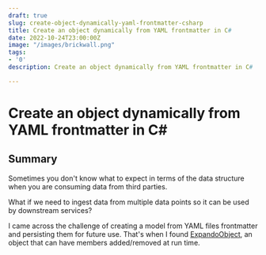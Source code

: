 ```yaml
---
draft: true
slug: create-object-dynamically-yaml-frontmatter-csharp
title: Create an object dynamically from YAML frontmatter in C#
date: 2022-10-24T23:00:00Z
image: "/images/brickwall.png"
tags:
- '0'
description: Create an object dynamically from YAML frontmatter in C#

---
```

# Create an object dynamically from YAML frontmatter in C#

## Summary

Sometimes you don't know what to expect in terms of the data structure when you are consuming data from third parties. 

What if we need to ingest data from multiple data points so it can be used by downstream services?

I came across the challenge of creating a model from YAML files frontmatter and persisting them for future use. That's when I found [ExpandoObject](https://learn.microsoft.com/en-us/dotnet/api/system.dynamic.expandoobject?view=net-7.0 "ExpandoObject"), an object that can have members added/removed at run time.